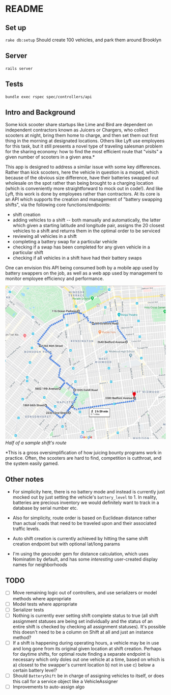 # README

## Set up
`rake db:setup` Should create 100 vehicles, and park them around Brooklyn

## Server

`rails server`

## Tests

`bundle exec rspec spec/controllers/api`

## Intro and Background
Some kick scooter share startups like Lime and Bird are dependent on independent contractors
known as Juicers or Chargers, who collect scooters at night, bring them home to
charge, and then set them out first thing in the morning at designated
locations. Others like Lyft use employees for this task, but it still presents a
novel type of traveling salesman problem for the sharing economy: how to find
the most efficient route that "visits" a given number of scooters in a given area.\*

This app is designed to address a similar issue with some key differences.
Rather than kick scooters, here the vehicle in question is a moped, which because of
the obvious size difference, have their batteries swapped out wholesale on the
spot rather than being brought to a charging location (which is conveniently
more straightforward to mock out in code!). And like Lyft, this work
is done by employees rather than contractors. At its core is an API which
supports the creation and management of "battery swapping shifts", via the
following core functions/endpoints:

* shift creation
* adding vehicles to a shift -- both manually and automatically, the latter which given a
starting latitude and longitude pair, assigns the 20 closest vehicles to a shift and
returns them in the optimal order to be serviced
* reviewing all vehicles in a shift
* completing a battery swap for a particular vehicle
* checking if a swap has been completed for any given vehicle in a particular shift
* checking if all vehicles in a shift have had their battery
swaps

One can envision this API being consumed both by a mobile app used by
battery swappers on the job, as well as a web app used by management to monitor
employee efficiency and performance.

![Half of a sample shift's route](https://github.com/sarahduve/juice_on_wheels/blob/master/route.jpg?raw=true)
_Half of a sample shift's route_

\*This is a gross oversimplification of how juicing bounty programs
  work in practice. Often, the scooters are hard to find, competition is
  cutthroat, and the system easily gamed.

## Other notes
* For simplicity here, there is no battery mode and instead is currently just mocked out by just setting the
vehicle's `battery_level` to 1. In reality, batteries are precious inventory we
would definitely want to track in a database by serial number etc.

* Also for simplicity, route order is based on Euclidean distance rather than
  actual roads that need to be traveled upon and their associated traffic
  levels.

* Auto shift creation is currently achieved by hitting the same shift creation endpoint
  but with optional lat/long params

* I'm using the geocoder gem for distance calculation, which uses Nominatim by
  default, and has some _interesting_ user-created display names for neighborhoods

## TODO
- [ ] Move remaining logic out of controllers, and use serializers or model
  methods where appropriate
- [ ] Model tests where appropriate
- [ ] Serializer tests
- [ ] Nothing is currently ever setting shift complete status to true (all shift
  assignment statuses are being set individually and the status of an entire shift is
  checked by checking all assignment statuses). It's possible this doesn't need to
  be a column on Shift at all and just an instance method?
- [ ] If a shift is happening during operating hours, a vehicle may be in use
  and long gone from its original given location at shift creation. Perhaps for
  daytime shifts, for optimal route finding a separate endpoint is necessary which only doles out one
  vehicle at a time, based on which is a) closest to the swapper's current
  location b) not in use c) below a certain battery level?
- [ ] Should `BatteryShift` be in charge of assigning vehicles to itself, or
  does this call for a service object like a VehicleAssigner
- [ ] Improvements to auto-assign algo
